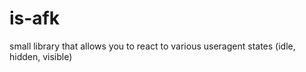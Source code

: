 # is-afk
small library that allows you to react to various useragent states (idle, hidden, visible)
